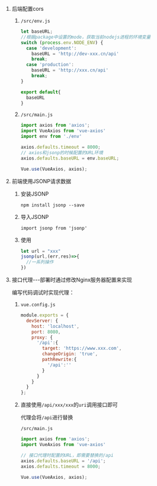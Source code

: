 1. 后端配置cors

   1. `/src/env.js`

      ```js
      let baseURL;
      //根据package中设置的mode，获取当前nodejs进程的环境变量
      switch (process.env.NODE_ENV) {
        case 'development':
          baseURL = 'http://dev-xxx.cn/api'
          break;
        case 'production':
          baseURL = 'http://xxx.cn/api'
          break;
      }
      
      export default{
        baseURL
      }
      ```

   2. `/src/main.js`

      ```js
      import axios from 'axios';
      import VueAxios from 'vue-axios'
      import env from './env'
      
      axios.defaults.timeout = 8000;
      // axios和jsonp的时候配置的URL环境
      axios.defaults.baseURL = env.baseURL;
      
      Vue.use(VueAxios, axios);
      ```

2. 前端使用JSONP请求数据

   1. 安装JSONP

      ```shell
      npm install jsonp --save
      ```

   2. 导入JSONP

      ```vue
      import jsonp from 'jsonp'
      ```

   3. 使用

      ```js
      let url = "xxx"
      jsonp(url,(err,res)=>{
        //一系列操作
      })
      ```

3. 接口代理---部署时通过修改Nginx服务器配置来实现

   编写代码调试时实现代理：

   1. `vue.config.js`

      ```js
      module.exports = {
        devServer: {
          host: 'localhost',
          port: 8080,
          proxy: {
            '/api':{
              target: 'https://www.xxx.com',
              changeOrigin: 'true',
              pathRewrite:{
                '/api':''
              }
            }
          }
        }
      };
      ```

   2. 直接使用`/api/xxx/xxx`的`uri`调用接口即可

      代理会将`/api`进行替换
      
      `/src/main.js`
      
      ```js
      import axios from 'axios';
      import VueAxios from 'vue-axios'
      
      // 接口代理时配置的URL，即需要替换的/api
      axios.defaults.baseURL = '/api';
      axios.defaults.timeout = 8000;
      
      Vue.use(VueAxios, axios);
      ```

